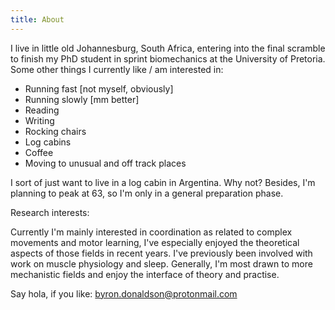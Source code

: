 ```yaml
---
title: About
---
```


I live in little old Johannesburg, South Africa, entering into the final scramble to finish my PhD student in sprint biomechanics at the University of Pretoria. Some other things I currently like / am interested in:

- Running fast [not myself, obviously]
- Running slowly [mm better]
- Reading
- Writing
- Rocking chairs
- Log cabins
- Coffee
- Moving to unusual and off track places

I sort of just want to live in a log cabin in Argentina. Why not? Besides, I'm planning to peak at 63, so I'm only in a general preparation phase.

Research interests:

Currently I'm mainly interested in coordination as related to complex movements and motor learning, I've especially enjoyed the theoretical aspects of those fields in recent years. I've previously been involved with work on muscle physiology and sleep. Generally, I'm most drawn to more mechanistic fields and enjoy the interface of theory and practise.

Say hola, if you like: byron.donaldson@protonmail.com